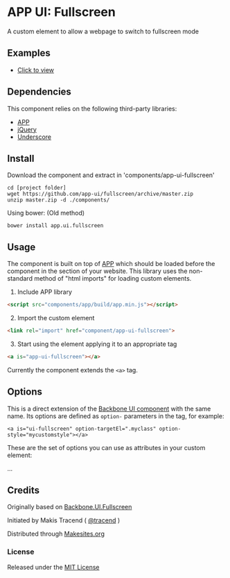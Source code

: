 # APP UI: Fullscreen

A custom element to allow a webpage to switch to fullscreen mode


## Examples

* [Click to view](./examples/index.html)


## Dependencies

This component relies on the following third-party libraries:

* [APP](http://makesites.org/projects/app)
* [jQuery](http://jquery.com)
* [Underscore](http://underscorejs.org)


## Install

Download the component and extract in 'components/app-ui-fullscreen'
```
cd [project folder]
wget https://github.com/app-ui/fullscreen/archive/master.zip
unzip master.zip -d ./components/
```

Using bower: (Old method)
```
bower install app.ui.fullscreen
```


## Usage

The component is built on top of [APP](http://makesites.org/projects/app) which should be loaded before the component in the <head> section of your website. This library uses the non-standard method of "html imports" for loading custom elements. 


1. Include APP library

```html
<script src="components/app/build/app.min.js"></script>
```

2. Import the custom element

```html
<link rel="import" href="component/app-ui-fullscreen">
```

3. Start using the element applying it to an appropriate tag

```html
<a is="app-ui-fullscreen"></a>
```
Currently the component extends the ```<a>``` tag.


## Options

This is a direct extension of the [Backbone UI component](http://github.com/backbone-ui/fullscreen) with the same name. Its options are defined as ```option-``` parameters in the tag, for example:
```
<a is="ui-fullscreen" option-targetEl=".myclass" option-style="mycustomstyle"></a>
```

These are the set of options you can use as attributes in your custom element:

...


## Credits

Originally based on [Backbone.UI.Fullscreen](https://github.com/backbone-ui/fullscreen)

Initiated by Makis Tracend ( [@tracend](http://github.com/tracend) )

Distributed through [Makesites.org](http://makesites.org)


### License

Released under the [MIT License](http://makesites.org/licenses/MIT)



